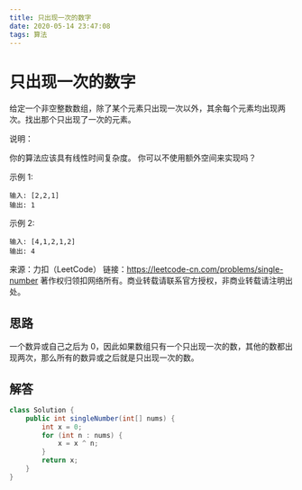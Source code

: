 ```yaml
---
title: 只出现一次的数字
date: 2020-05-14 23:47:08
tags: 算法
---
```


# 只出现一次的数字

给定一个非空整数数组，除了某个元素只出现一次以外，其余每个元素均出现两次。找出那个只出现了一次的元素。

说明：

你的算法应该具有线性时间复杂度。 你可以不使用额外空间来实现吗？

示例 1:

```
输入: [2,2,1]
输出: 1
```

示例 2:

```
输入: [4,1,2,1,2]
输出: 4
```

来源：力扣（LeetCode）
链接：https://leetcode-cn.com/problems/single-number
著作权归领扣网络所有。商业转载请联系官方授权，非商业转载请注明出处。

## 思路

一个数异或自己之后为 0，因此如果数组只有一个只出现一次的数，其他的数都出现两次，那么所有的数异或之后就是只出现一次的数。

## 解答

```java
class Solution {
    public int singleNumber(int[] nums) {
        int x = 0;
        for (int n : nums) {
            x = x ^ n;
        }
        return x;
    }
}
```
